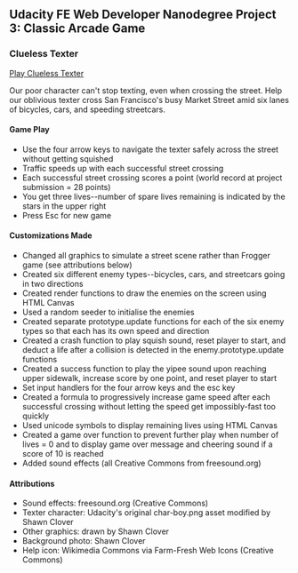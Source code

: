 ## Udacity FE Web Developer Nanodegree Project 3: Classic Arcade Game

### Clueless Texter

[Play Clueless Texter](http://shawnclover.com/games/cluelesstexter)

Our poor character can't stop texting, even when crossing the street. Help our oblivious texter cross San Francisco's busy Market Street amid six lanes of bicycles, cars, and speeding streetcars.

#### Game Play
* Use the four arrow keys to navigate the texter safely across the street without getting squished
* Traffic speeds up with each successful street crossing
* Each successful street crossing scores a point (world record at project submission = 28 points)
* You get three lives--number of spare lives remaining is indicated by the stars in the upper right
* Press Esc for new game

#### Customizations Made
* Changed all graphics to simulate a street scene rather than Frogger game (see attributions below)
* Created six different enemy types--bicycles, cars, and streetcars going in two directions
* Created render functions to draw the enemies on the screen using HTML Canvas
* Used a random seeder to initialise the enemies
* Created separate prototype.update functions for each of the six enemy types so that each has its own speed and direction
* Created a crash function to play squish sound, reset player to start, and deduct a life after a collision is detected in the enemy.prototype.update functions
* Created a success function to play the yipee sound upon reaching upper sidewalk, increase score by one point, and reset player to start
* Set input handlers for the four arrow keys and the esc key
* Created a formula to progressively increase game speed after each successful crossing without letting the speed get impossibly-fast too quickly
* Used unicode symbols to display remaining lives using HTML Canvas
* Created a game over function to prevent further play when number of lives = 0 and to display game over message and cheering sound if a score of 10 is reached
* Added sound effects (all Creative Commons from freesound.org)

#### Attributions
* Sound effects: freesound.org (Creative Commons)
* Texter character: Udacity's original char-boy.png asset modified by Shawn Clover
* Other graphics: drawn by Shawn Clover
* Background photo: Shawn Clover
* Help icon: Wikimedia Commons via Farm-Fresh Web Icons (Creative Commons)